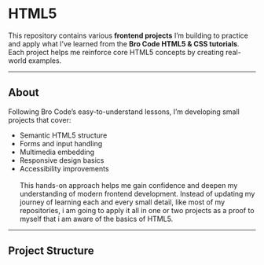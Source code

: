 # HTML5

This repository contains various **frontend projects** I’m building to practice and apply what I’ve learned from the **Bro Code HTML5 & CSS tutorials**. Each project helps me reinforce core HTML5 concepts by creating real-world examples.

---

## About

Following Bro Code’s easy-to-understand lessons, I’m developing small projects that cover:

- Semantic HTML5 structure
- Forms and input handling
- Multimedia embedding
- Responsive design basics
- Accessibility improvements<br>
<br>This hands-on approach helps me gain confidence and deepen my understanding of modern frontend development.
Instead of updating my journey of learning each and every small detail, like most of my repositories, i am going to apply it all in one or two projects as a proof to myself that i am aware of the basics of HTML5. 
---

## Project Structure





